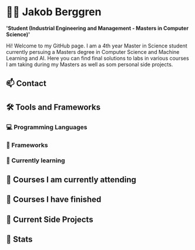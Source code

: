 <!--
**jakeberggren/jakeberggren** is a ✨ _special_ ✨ repository because its `README.md` (this file) appears on your GitHub profile.

Here are some ideas to get you started:

- 🔭 I’m currently working on ...
- 🌱 I’m currently learning ...
- 👯 I’m looking to collaborate on ...
- 🤔 I’m looking for help with ...
- 💬 Ask me about ...
- 📫 How to reach me: ...
- 😄 Pronouns: ...
- ⚡ Fun fact: ...
-->

# 👨‍💻 Jakob Berggren

**'Student (Industrial Engineering and Management - Masters in Computer Science)'**

Hi! Welcome to my GitHub page. I am a 4th year Master in Science student currently persuing a Masters degree in Computer Science and Machine Learning and AI. Here you can find final solutions to labs in various courses I am taking during my Masters as well as som personal side projects.

## 📫 Contact

## 🛠 Tools and Frameworks

### 💻 Programming Languages

### 🧰 Frameworks

### 🌱 Currently learning

## 📘 Courses I am currently attending

## 📕 Courses I have finished

## 🔭 Current Side Projects

## 🔮 Stats

